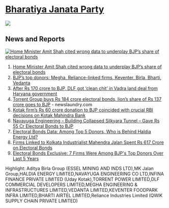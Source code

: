 # [Bharatiya Janata Party](https://findmygov.in/en/electoral-bonds/party/bharatiya-janata-party)

![](https://media.assettype.com/newslaundry%2F2024-03%2F3360ffe0-8452-4518-b5a0-db0d3943244b%2FBJPEB.png?auto=format%2Ccompress&fit=max&format=webp&w=1200&dpr=2.0)

## News and Reports

[![Home Minister Amit Shah cited wrong data to underplay BJP’s share of electoral bonds](https://media.assettype.com/newslaundry%2F2024-03%2F29d9096e-4851-47f5-a6dc-a98aa3783ecc%2FREsized_ai.jpg?auto=format%2Ccompress&fit=max&format=webp&w=1200&dpr=1.3)](https://www.newslaundry.com/2024/03/16/home-minister-amit-shah-cited-wrong-data-to-underplay-bjps-share-of-electoral-bonds)

1. [Home Minister Amit Shah cited wrong data to underplay BJP’s share of electoral bonds](https://www.newslaundry.com/2024/03/16/home-minister-amit-shah-cited-wrong-data-to-underplay-bjps-share-of-electoral-bonds)
2. [BJP’s top donors: Megha, Reliance-linked firms, Keventer, Birla, Bharti, Vedanta](https://www.newslaundry.com/2024/03/21/bjps-top-donors-megha-reliance-linked-firms-keventer-birla-bharti-vedanta)
3. [After Rs 170 crore to BJP, DLF got ‘clean chit’ in Vadra land deal from Haryana government](https://www.newslaundry.com/2024/03/22/after-rs-170-crore-to-bjp-dlf-got-clean-chit-in-vadra-land-deal-from-haryana-government)
4. [Torrent Group buys Rs 184 crore electoral bonds, lion’s share of Rs 137 crore goes to BJP](https://www.newslaundry.com/2024/03/22/torrent-group-buys-rs-184-crore-electoral-bonds-lions-share-of-rs-137-crore-goes-to-bjp) - newslaundry.com
5. [Kotak firm’s Rs 60 crore donation to BJP coincided with crucial RBI decisions on Kotak Mahindra Bank](https://www.newslaundry.com/2024/03/28/kotak-firms-rs-60-crore-donation-to-bjp-coincided-with-crucial-rbi-decisions-on-kotak-mahindra-bank)
6. [Navayuga Engineering – Building Collapsed Silkyara Tunnel – Gave Rs 55 Cr Electoral Bonds to BJP](https://thewire.in/business/navayuga-engineering-responsible-for-building-the-collapsed-silkyara-tunnel-bought-rs-55-cr-of-bonds#:~:text=But%20after%20Jagan%20Reddy%20came,all%20went%20to%20the%20BJP.)
7. [Electoral Bonds Data: Among Top 5 Donors, Who is Behind Haldia Energy Ltd?](https://www.thequint.com/news/politics/electoral-bonds-haldia-energy-sanjiv-goenka-lucknow-super-giants#read-more)
8. [Firms Linked to Kolkata Industrialist Mahendra Jalan Spent Rs 617 Crore on Electoral Bonds](https://thewire.in/politics/firms-linked-to-kolkata-industrialist-mahendra-jalan-spent-rs-617-crore-on-electoral-bonds#:~:text=The%20payments%20made%20through%20Keventer,May%2010%20through%20Madanlal%20Ltd.)
9. [Electoral Bonds Exclusive: 7 Firms Were Among BJP's Top Donors Over Last 5 Years](https://www.thequint.com/news/politics/electoral-bonds-bjp-top-companies-donations-election-commission-sbi#read-more#read-more)

Highlight: Aditya Birla Group (ESSEL MINING AND INDS LTD),MK Jalan Group,HALDIA ENERGY LIMITED,NAVAYUGA ENGINEERING CO LTD,INFINA FINANCE PRIVATE LIMITED (Uday Kotak),TORRENT POWER LIMITED,DLF COMMERCIAL DEVELOPERS LIMITED,MEGHA ENGINEERING & INFRASTRUCTURES LIMITED,VEDANTA LIMITED,KEVENTER FOODPARK INFRA LIMITED,BHARTI AIRTEL LIMITED,Reliance Industries Limited (QWIK SUPPLY CHAIN PRIVATE LIMITED)
